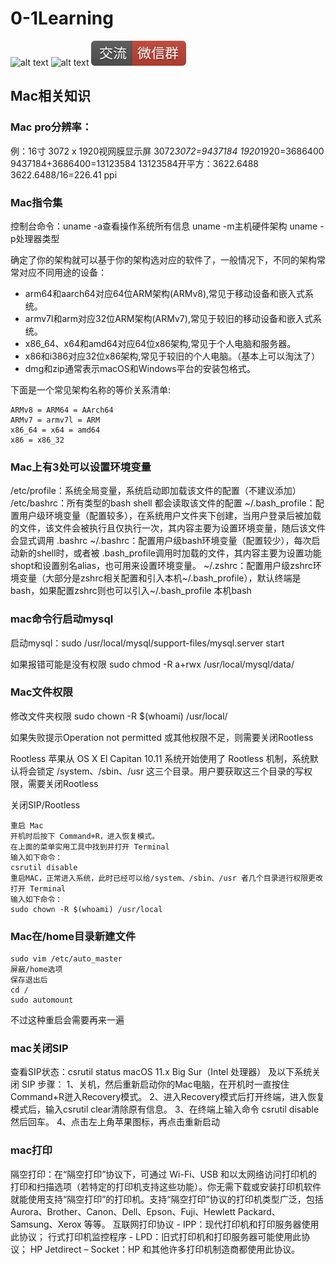 # 0-1Learning

![alt text](../static/common/svg/luoxiaosheng.svg "公众号")
![alt text](../static/common/svg/luoxiaosheng_learning.svg "学习")
![alt text](../static/common/svg/luoxiaosheng_wechat.svg "微信")

## Mac相关知识

### Mac pro分辨率：
例：16寸 3072 x 1920视网膜显示屏
3072*3072=9437184 1920*1920=3686400 9437184+3686400=13123584
13123584开平方：3622.6488
3622.6488/16=226.41 ppi

### Mac指令集
控制台命令：uname -a查看操作系统所有信息   uname -m主机硬件架构   uname -p处理器类型

确定了你的架构就可以基于你的架构选对应的软件了，一般情况下，不同的架构常常对应不同用途的设备：
- arm64和aarch64对应64位ARM架构(ARMv8),常见于移动设备和嵌入式系统。
- armv7l和arm对应32位ARM架构(ARMv7),常见于较旧的移动设备和嵌入式系统。
- x86_64、x64和amd64对应64位x86架构,常见于个人电脑和服务器。
- x86和i386对应32位x86架构,常见于较旧的个人电脑。（基本上可以淘汰了）
- dmg和zip通常表示macOS和Windows平台的安装包格式。

下面是一个常见架构名称的等价关系清单:
```
ARMv8 = ARM64 = AArch64
ARMv7 = armv7l = ARM
x86_64 = x64 = amd64
x86 = x86_32
```

### Mac上有3处可以设置环境变量
/etc/profile：系统全局变量，系统启动即加载该文件的配置（不建议添加）
/etc/bashrc：所有类型的bash shell 都会读取该文件的配置
~/.bash_profile：配置用户级环境变量（配置较多），在系统用户文件夹下创建，当用户登录后被加载的文件，该文件会被执行且仅执行一次，其内容主要为设置环境变量，随后该文件会显式调用 .bashrc
~/.bashrc：配置用户级bash环境变量（配置较少），每次启动新的shell时，或者被 .bash_profile调用时加载的文件，其内容主要为设置功能shopt和设置别名alias，也可用来设置环境变量。
~/.zshrc：配置用户级zshrc环境变量（大部分是zshrc相关配置和引入本机~/.bash_profile），默认终端是bash，如果配置zshrc则也可以引入~/.bash_profile 本机bash

### mac命令行启动mysql
启动mysql：sudo /usr/local/mysql/support-files/mysql.server start

如果报错可能是没有权限
sudo chmod -R a+rwx /usr/local/mysql/data/

### Mac文件权限
修改文件夹权限
sudo chown -R $(whoami) /usr/local/

如果失败提示Operation not permitted 或其他权限不足，则需要关闭Rootless

Rootless 苹果从 OS X El Capitan 10.11 系统开始使用了 Rootless 机制，系统默认将会锁定 /system、/sbin、/usr 这三个目录。用户要获取这三个目录的写权限，需要关闭Rootless

关闭SIP/Rootless
```
重启 Mac
开机时后按下 Command+R，进入恢复模式。
在上面的菜单实用工具中找到并打开 Terminal
输入如下命令：
csrutil disable
重启MAC，正常进入系统，此时已经可以给/system、/sbin、/usr 者几个目录进行权限更改
打开 Terminal
输入如下命令：
sudo chown -R $(whoami) /usr/local
```

### Mac在/home目录新建文件
```
sudo vim /etc/auto_master
屏蔽/home选项
保存退出后
cd /
sudo automount
```
不过这种重启会需要再来一遍

### mac关闭SIP
查看SIP状态：csrutil status
macOS 11.x Big Sur（Intel 处理器） 及以下系统关闭 SIP 步骤：
1、关机，然后重新启动你的Mac电脑，在开机时一直按住Command+R迸入Recovery模式。
2、进入Recovery模式后打开终端，进入恢复模式后，输入csrutil clear清除原有信息。
3、在终端上输入命令 csrutil disable然后回车。
4、点击左上角苹果图标，再点击重新启动

### mac打印
隔空打印：在“隔空打印”协议下，可通过 Wi-Fi、USB 和以太网络访问打印机的打印和扫描选项（若特定的打印机支持这些功能）。你无需下载或安装打印机软件就能使用支持“隔空打印”的打印机。支持“隔空打印”协议的打印机类型广泛，包括 Aurora、Brother、Canon、Dell、Epson、Fuji、Hewlett Packard、Samsung、Xerox 等等。
互联网打印协议 - IPP：现代打印机和打印服务器使用此协议；
行式打印机监控程序 - LPD：旧式打印机和打印服务器可能使用此协议；
HP Jetdirect – Socket：HP 和其他许多打印机制造商都使用此协议。

